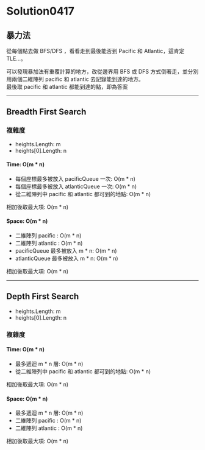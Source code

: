# Solution0417

## 暴力法

從每個點去做 BFS/DFS ，看看走到最後能否到 Pacific 和 Atlantic，這肯定 TLE...。

可以發現暴加法有重覆計算的地方，改從邊界用 BFS 或 DFS 方式倒著走，並分別用兩個二維陣列 pacific 和 atlantic 去記錄能到達的地方。  
最後取 pacific 和 atlantic 都能到達的點，即為答案

---

## Breadth First Search

### 複雜度
- heights.Length: m
- heights[0].Length: n

#### Time: O(m * n)
- 每個座標最多被放入 pacificQueue 一次: O(m * n)
- 每個座標最多被放入 atlanticQueue 一次: O(m * n)
- 從二維陣列中 pacific 和 atlantic 都可到的地點: O(m * n)

相加後取最大項: O(m * n)

#### Space: O(m * n)
- 二維陣列 pacific : O(m * n)
- 二維陣列 atlantic : O(m * n)
- pacificQueue 最多被放入 m * n:  O(m * n)
- atlanticQueue 最多被放入 m * n:  O(m * n)

相加後取最大項: O(m * n)

---

## Depth First Search
- heights.Length: m
- heights[0].Length: n

### 複雜度

#### Time: O(m * n)
- 最多遞迴 m * n 層: O(m * n)
- 從二維陣列中 pacific 和 atlantic 都可到的地點: O(m * n)

相加後取最大項: O(m * n)

#### Space: O(m * n)
- 最多遞迴 m * n 層: O(m * n)
- 二維陣列 pacific : O(m * n)
- 二維陣列 atlantic : O(m * n)

相加後取最大項: O(m * n)